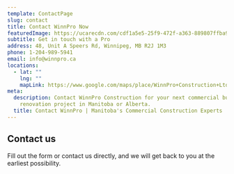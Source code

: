```yaml
---
template: ContactPage
slug: contact
title: Contact WinnPro Now
featuredImage: https://ucarecdn.com/cdf1a5e5-25f9-472f-a363-889807ffba97/
subtitle: Get in touch with a Pro
address: 48, Unit A Speers Rd, Winnipeg, MB R2J 1M3
phone: 1-204-989-5941
email: info@winnpro.ca
locations:
  - lat: ""
    lng: ""
    mapLink: https://www.google.com/maps/place/WinnPro+Construction+Ltd/@49.8728799,-97.0725718,15z/data=!4m5!3m4!1s0x0:0x695df3daa08feddb!8m2!3d49.8728799!4d-97.0725718
meta:
  description: Contact WinnPro Construction for your next commercial building or
    renovation project in Manitoba or Alberta.
  title: Contact WinnPro | Manitoba's Commercial Construction Experts
---
```

## Contact us

Fill out the form or contact us directly, and we will get back to you at the earliest possibility.